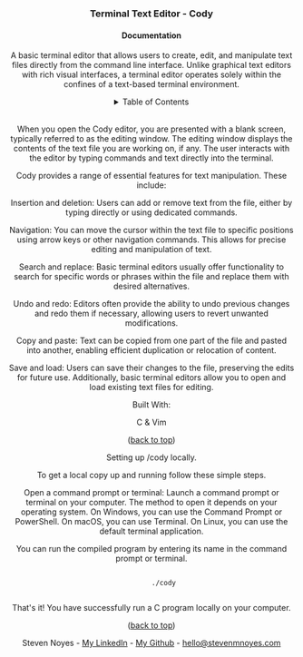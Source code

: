 
<a name="readme-top"></a>
<div align="center">
  <h3 align="center">Terminal Text Editor - Cody</h3>
  <h4>Documentation</h4>
  <p align="center" style="max-width: 800px;">
    A basic terminal editor that allows users to create, edit, and manipulate text files directly from the command line interface. Unlike graphical text editors with rich visual interfaces, a terminal editor operates solely within the confines of a text-based terminal environment.
    <br>
    <!-- TABLE OF CONTENTS -->
    <details>
      <summary>Table of Contents</summary>
      <ol style="list-style: none;">
        <li>
          <a href="#about-the-project">About The Project</a>
        </li>
        <li>
          <a href="#getting-started">Getting Started</a>
          <ul style="list-style: none;">
            <li><a href="#prerequisites">Prerequisites</a></li>
            <li><a href="#installation">Installation</a></li>
          </ul>
        </li>
        <li><a href="#contact">Contact</a></li>
      </ol>
    </details>
    <br>
  </p>
</div>
<!-- ABOUT THE PROJECT -->
<div id="about-the-project" style="max-width: 600px; margin: 0 auto; text-align: center;">
  <p>When you open the Cody editor, you are presented with a blank screen, typically referred to as the editing window. The editing window displays the contents of the text file you are working on, if any. The user interacts with the editor by typing commands and text directly into the terminal.</p>
  <p>Cody provides a range of essential features for text manipulation. These include:</p>
  <p>Insertion and deletion: Users can add or remove text from the file, either by typing directly or using dedicated commands.</p>
  <p>Navigation: You can move the cursor within the text file to specific positions using arrow keys or other navigation commands. This allows for precise editing and manipulation of text.</p>
  <p>Search and replace: Basic terminal editors usually offer functionality to search for specific words or phrases within the file and replace them with desired alternatives.</p>
  <p>Undo and redo: Editors often provide the ability to undo previous changes and redo them if necessary, allowing users to revert unwanted modifications.</p>
  <p>Copy and paste: Text can be copied from one part of the file and pasted into another, enabling efficient duplication or relocation of content.</p>
  <p>Save and load: Users can save their changes to the file, preserving the edits for future use. Additionally, basic terminal editors allow you to open and load existing text files for editing.</p>
  <p>Built With:</p>
  <p>C & Vim</p>
</div>
<p align="center">(<a href="#readme-top">back to top</a>)</p>
<!-- GETTING STARTED -->
<div id="getting-started" style="max-width: 600px; margin: 0 auto; text-align: center;">
  <p>Setting up /cody locally.</p>
  <p>To get a local copy up and running follow these simple steps.</p>
  <div id="prerequisites">
    <p>Open a command prompt or terminal: Launch a command prompt or terminal on your computer. The method to open it depends on your operating system. On Windows, you can use the Command Prompt or PowerShell. On macOS, you can use Terminal. On Linux, you can use the default terminal application.</p>
  </div>
  <div id="installation">
    <p>You can run the compiled program by entering its name in the command prompt or terminal.</p>
    <code>
      ./cody
    </code>
    <p>That's it! You have successfully run a C program locally on your computer.</p>
  </div>
  <p align="center">(<a href="#readme-top">back to top</a>)</p>
</div>
<!-- CONTACT -->
<div id="contact" style="max-width: 600px; margin: 0 auto; text-align: center;">
  <p>Steven Noyes - <a href="https://www.linkedin.com/in/steven-noyes/" target="_blank">My LinkedIn</a> - <a href="https://github.com/SteveNoyes" target="_blank">My Github</a> - <a href="mailto:hello@stevenmnoyes.com">hello@stevenmnoyes.com</a></p>
</div>